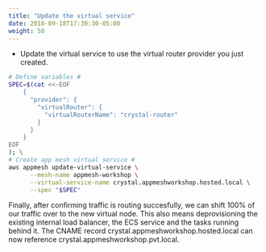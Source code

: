 ```yaml
---
title: "Update the virtual service"
date: 2018-09-18T17:39:30-05:00
weight: 50
---
```


* Update the virtual service to use the virtual router provider you just created.

```bash
# Define variables #
SPEC=$(cat <<-EOF
    { 
      "provider": {
        "virtualRouter": { 
          "virtualRouterName": "crystal-router"
        }
      }
    }
EOF
); \
# Create app mesh virtual service #
aws appmesh update-virtual-service \
      --mesh-name appmesh-workshop \
      --virtual-service-name crystal.appmeshworkshop.hosted.local \
      --spec "$SPEC"
```

Finally, after confirming traffic is routing succesfully, we can shift 100% of our traffic over to the new virtual node. This also means deprovisioning the existing internal load balancer, the ECS service and the tasks running behind it. The CNAME record crystal.appmeshworkshop.hosted.local can now reference crystal.appmeshworkshop.pvt.local.